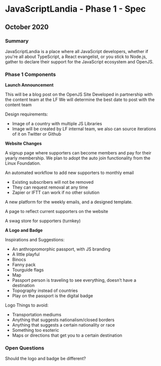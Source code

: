 # JavaScriptLandia - Phase 1 - Spec
## October 2020 

### Summary
JavaScriptLandia is a place where all JavaScript developers, whether if you're all about TypeScript, a React evangelist, or you stick to Node.js, gather to declare their support for the JavaScript ecosystem and OpenJS. 

### Phase 1 Components

**Launch Announcement**

This will be a blog post on the OpenJS Site
Developed in partnership with the content team at the LF 
We will determine the best date to post with the content team

Design requirements:
* Image of a country with multiple JS Libraries
* Image will be created by LF internal team, we also can source iterations of it on Twitter or Github

**Website Changes**

A signup page where supporters can become members and pay for their yearly membership. We plan to adopt the auto join functionality from the Linux Foundation. 

An automated workflow to add new supporters to monthly email
* Existing subscribers will not be removed
* They can request removal at any time
* Zapier or IFTT can work if no other solution

A new platform for the weekly emails, and a designed template. 
    
A page to reflect current supporters on the website

A swag store for supporters (turnkey)

**A Logo and Badge**

Inspirations and Suggestions:
* An anthropromorphic passport, with JS branding
* A little playful
* Binocs
* Fanny pack
* Tourguide flags
* Map
* Passport person is traveling to see everything, doesn’t have a destination
* Topography instead of countries
* Play on the passport is the digital badge


Logo Things to avoid:

* Transportation mediums
* Anything that suggests nationalism/closed borders
* Anything that suggests a certain nationality or race
* Something too esoteric
* Maps or directions that get you to a certain destination

### Open Questions

Should the logo and badge be different? 
